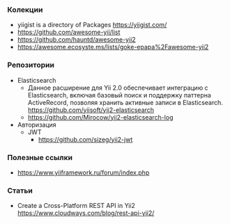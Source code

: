 ### Колекции

- yiigist is a directory of Packages https://yiigist.com/
- https://github.com/awesome-yii/list
- https://github.com/hauntd/awesome-yii2
- https://awesome.ecosyste.ms/lists/goke-epapa%2Fawesome-yii2

### Репозитории

- Elasticsearch
  - Данное расширение для Yii 2.0 обеспечивает интеграцию с Elasticsearch, включая базовый поиск и поддержку паттерна ActiveRecord, позволяя хранить активные записи в Elasticsearch. https://github.com/yiisoft/yii2-elasticsearch
  - https://github.com/Mirocow/yii2-elasticsearch-log
- Авторизация
  - JWT
    - https://github.com/sizeg/yii2-jwt

### Полезные ссылки

- https://www.yiiframework.ru/forum/index.php

### Статьи

- Create a Cross-Platform REST API in Yii2 https://www.cloudways.com/blog/rest-api-yii2/